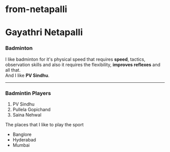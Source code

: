 # from-netapalli
# Gayathri Netapalli
### Badminton
I like badminton for it's physical speed that requires **speed**, tactics, observation skills and also it requires the flexibility, **improves reflexes** and all that.<br>And I like **PV Sindhu**.<br>

--------------

### Badmintin Players
1. PV Sindhu
2. Pullela Gopichand
3. Saina Nehwal

The places that I like to play the sport
* Banglore
* Hyderabad
* Mumbai
